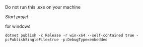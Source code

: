 Do not run this .exe on your machine

*Start projet*

for windows

```
dotnet publish -c Release -r win-x64 --self-contained true -p:PublishSingleFile=true -p:DebugType=embedded
```